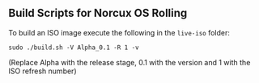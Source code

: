## Build Scripts for Norcux OS Rolling

To build an ISO image execute the following in the `live-iso` folder:
```
sudo ./build.sh -V Alpha_0.1 -R 1 -v
```
(Replace Alpha with the release stage, 0.1 with the version and 1 with the ISO refresh number)  

